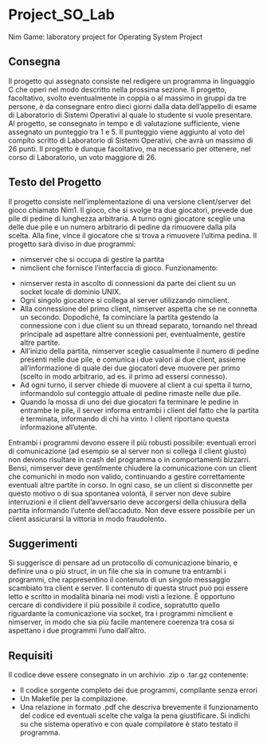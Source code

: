 # Project_SO_Lab
Nim Game: laboratory project for Operating System Project

## Consegna
Il progetto qui assegnato consiste nel redigere un programma in linguaggio C che operi nel modo descritto nella prossima sezione.
Il progetto, facoltativo, svolto eventualmente in coppia o al massimo in gruppi da tre persone, è da consegnare entro dieci giorni dalla data dell’appello di esame di Laboratorio di Sistemi Operativi al quale lo studente si vuole presentare.
Al progetto, se consegnato in tempo e di valutazione sufficiente, viene assegnato un punteggio tra 1 e 5.
Il punteggio viene aggiunto al voto del compito scritto di Laboratorio di Sistemi Operativi, che avrà un massimo di 26 punti.
Il progetto è dunque facoltativo, ma necessario per ottenere, nel corso di Laboratorio, un voto maggiore di 26.

## Testo del Progetto
Il progetto consiste nell’implementazione di una versione client/server del gioco chiamato Nim1. Il gioco, che si svolge tra due giocatori, prevede due pile di pedine di lunghezza arbitraria. A turno ogni giocatore sceglie una delle due pile e un numero arbitrario di pedine da rimuovere dalla pila scelta. Alla fine, vince il giocatore che si trova a rimuovere l’ultima pedina. 
Il progetto sarà diviso in due programmi:
  * nimserver che si occupa di gestire la partita
  * nimclient che fornisce l’interfaccia di gioco.
Funzionamento:
- nimserver resta in ascolto di connessioni da parte dei client su un socket locale di dominio UNIX.
- Ogni singolo giocatore si collega al server utilizzando nimclient.
- Alla connessione del primo client, nimserver aspetta che se ne connetta un secondo. Dopodiché, fa cominciare la partita gestendo la connessione con i due client su un thread separato, tornando nel thread principale ad aspettare altre connessioni per, eventualmente, gestire altre partite.
- All’inizio della partita, nimserver sceglie casualmente il numero di pedine presenti nelle due pile, e comunica i due valori ai due client, assieme all’informazione di quale dei due giocatori deve muovere per primo (scelto in modo arbitrario, ad es. il primo ad essersi connesso).
- Ad ogni turno, il server chiede di muovere al client a cui spetta il turno, informandolo sul conteggio attuale di pedine rimaste nelle due pile.
- Quando la mossa di uno dei due giocatori fa terminare le pedine in entrambe le pile, il server informa entrambi i client del fatto che la partita è terminata, informando di chi ha vinto. I client riportano questa informazione all’utente.

Entrambi i programmi devono essere il più robusti possibile: eventuali errori di comunicazione (ad esempio se al server non si collega il client giusto) non devono risultare in crash del programma o in comportamenti bizzarri. Bensì, nimserver deve gentilmente chiudere la comunicazione con un client che comunichi in modo non valido, continuando a gestire correttamente eventuali altre partite in corso. In ogni caso, se un client si disconnette per questo motivo o di sua spontanea volontà, il server non deve subire interruzioni e il client dell’avversario deve accorgersi della chiusura della partita informando l’utente dell’accaduto. Non deve essere possibile per un client assicurarsi la vittoria in modo fraudolento.

## Suggerimenti
Si suggerisce di pensare ad un protocollo di comunicazione binario, e definire una o più struct, in un file che sia in comune tra entrambi i programmi, che rappresentino il contenuto di un singolo messaggio scambiato tra client e server. Il contenuto di questa struct può poi essere letto e scritto in modalità binaria nei modi visti a lezione.
È opportuno cercare di condividere il più possibile il codice, sopratutto quello riguardante la comunicazione via socket, tra i programmi nimclient e nimserver, in modo che sia più facile mantenere coerenza tra cosa si aspettano i due programmi l’uno dall’altro.

## Requisiti
Il codice deve essere consegnato in un archivio .zip o .tar.gz contenente:
- Il codice sorgente completo dei due programmi, compilante senza errori
- Un Makefile per la compilazione.
- Una relazione in formato .pdf che descriva brevemente il funzionamento del codice ed eventuali scelte che valga la pena giustificare. Si indichi su che sistema operativo e con quale compilatore è stato testato il programma.

